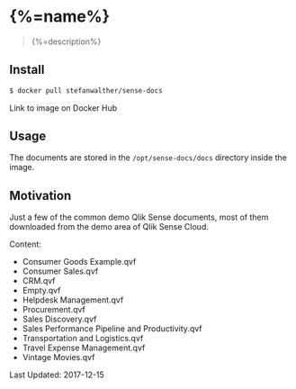 # {%=name%}

> {%=description%}

## Install

```sh
$ docker pull stefanwalther/sense-docs
```

Link to image on Docker Hub

## Usage

The documents are stored in the `/opt/sense-docs/docs` directory inside the image.

## Motivation

Just a few of the common demo Qlik Sense documents, most of them downloaded from the demo area of Qlik Sense Cloud.

Content:

- Consumer Goods Example.qvf
- Consumer Sales.qvf
- CRM.qvf
- Empty.qvf
- Helpdesk Management.qvf
- Procurement.qvf
- Sales Discovery.qvf
- Sales Performance Pipeline and Productivity.qvf
- Transportation and Logistics.qvf
- Travel Expense Management.qvf
- Vintage Movies.qvf


Last Updated: 2017-12-15
